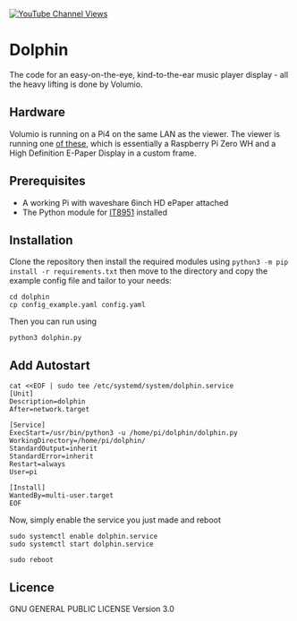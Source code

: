 [![YouTube Channel Views](https://img.shields.io/youtube/channel/views/UCz5BOU9J9pB_O0B8-rDjCWQ?label=YouTube&style=social)](https://www.youtube.com/channel/UCz5BOU9J9pB_O0B8-rDjCWQ)

# Dolphin
The code for an easy-on-the-eye, kind-to-the-ear music player display - all the heavy lifting is done by Volumio.

## Hardware
Volumio is running on a Pi4 on the same LAN as the viewer.
The viewer is running one [of these](https://www.veeb.ch/store/p/tickerxl), which is essentially a Raspberry Pi Zero WH and a High Definition E-Paper Display in a custom frame.

## Prerequisites

- A working Pi with waveshare 6inch HD ePaper attached
- The Python module for [IT8951](https://github.com/GregDMeyer/IT8951) installed

## Installation 

Clone the repository then install the required modules using `python3 -m pip install -r requirements.txt` then 
move to the directory and copy the example config file and tailor to your needs:
```
cd dolphin
cp config_example.yaml config.yaml
```
Then you can run using
```
python3 dolphin.py
```

## Add Autostart

```
cat <<EOF | sudo tee /etc/systemd/system/dolphin.service
[Unit]
Description=dolphin
After=network.target

[Service]
ExecStart=/usr/bin/python3 -u /home/pi/dolphin/dolphin.py
WorkingDirectory=/home/pi/dolphin/
StandardOutput=inherit
StandardError=inherit
Restart=always
User=pi

[Install]
WantedBy=multi-user.target
EOF
```
Now, simply enable the service you just made and reboot
```  
sudo systemctl enable dolphin.service
sudo systemctl start dolphin.service

sudo reboot
```
## Licence

GNU GENERAL PUBLIC LICENSE Version 3.0
 
